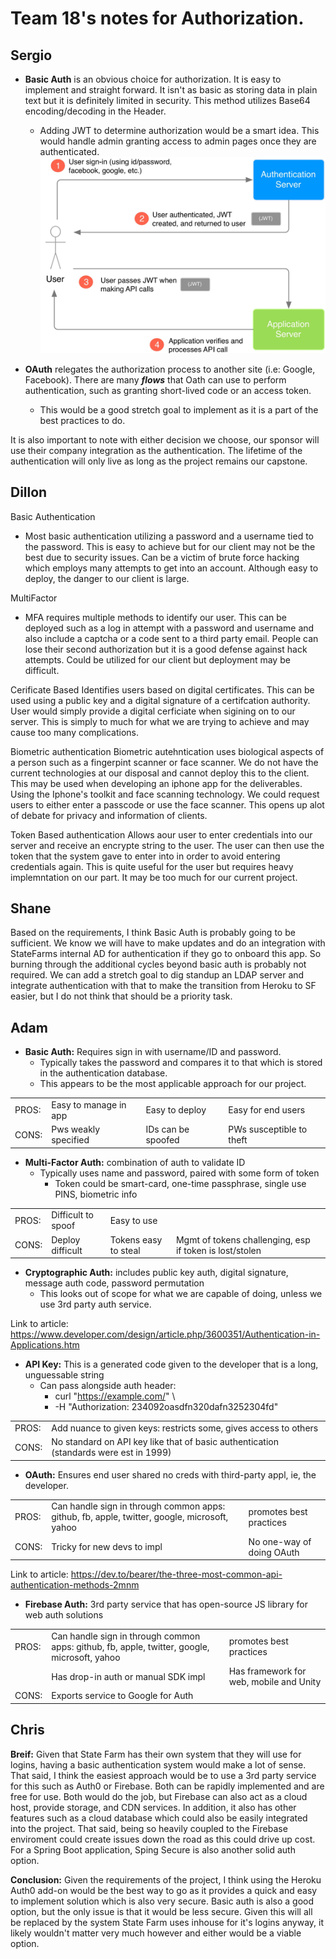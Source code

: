 # Team 18's notes for Authorization.

## Sergio

- **Basic Auth** is an obvious choice for authorization. It is easy to implement and straight forward. It isn't as basic as storing data in plain text but it is definitely limited in security. This method utilizes Base64 encoding/decoding in the Header.
  
  - Adding JWT to determine authorization would be a smart idea. This would handle admin granting access to admin pages once they are authenticated.
![JWT-Example](resources/JWT-Example.webp)

- **OAuth** relegates the authorization process to another site (i.e: Google, Facebook). There are many ***flows*** that Oath can use to perform authentication, such as granting short-lived code or an access token.
  - This would be a good stretch goal to implement as it is a part of the best practices to do.

It is also important to note with either decision we choose, our sponsor will use their company integration as the authentication. The lifetime of the authentication will only live as long as the project remains our capstone.

## Dillon
Basic Authentication
- Most basic authentication utilizing a password and a username tied to the password. This is easy to achieve but for our client may not be the best due to security issues. Can be a victim of brute force hacking which employs many attempts to get into an account. Although easy to deploy, the danger to our client is large.

MultiFactor
- MFA requires multiple methods to identify our user. This can be deployed such as a log in attempt with a password and username and also include a captcha or a code sent to a third party email. People can lose their second authorization but it is a good defense against hack attempts. Could be utilized for our client but deployment may be difficult.

Cerificate Based
Identifies users based on digital certificates. This can be used using a public key and a digital signature of a certifcation authority. User would simply provide a digital cerficiate when sigining on to our server. This is simply to much for what we are trying to achieve and may cause too many complications. 

Biometric authentication
Biometric autehntication uses biological aspects of a person such as a fingerpint scanner or face scanner. We do not have the current technologies at our disposal and cannot deploy this to the client. This may be used when developing an iphone app for the deliverables. Using the Iphone's toolkit and face scanning technology. We could request users to either enter a passcode or use the face scanner. This opens up alot of debate for privacy and information of clients. 

Token Based authentication
Allows aour user to enter credentials into our server and receive an encrypte string to the user. The user can then use the token that the system gave to enter into in order to avoid entering credentials again. This is quite useful for the user but requires heavy implemntation on our part. It may be too much for our current project. 

## Shane
Based on the requirements, I think Basic Auth is probably going to be sufficient.  We know we will have to make updates and do an integration with StateFarms internal AD for authentication if they go to onboard this app.  So burning through the additional cycles beyond basic auth is probably not required.  We can add a stretch goal to dig standup an LDAP server and integrate authentication with that to make the transition from Heroku to SF easier, but I do not think that should be a priority task.

## Adam
- **Basic Auth:**  Requires sign in with username/ID and password.
	- Typically takes the password and compares it to that which is stored in the authentication database.
	- This appears to be the most applicable approach for our project.

|   |   |   |   |
|---|---|---|---|
|PROS:   |Easy to manage in app   |Easy to deploy   |Easy for end users   | 
|CONS:   |Pws weakly specified   |IDs can be spoofed  |PWs susceptible to theft |

- **Multi-Factor Auth:** combination of auth to validate ID
	- Typically uses name and password, paired with some form of token
	  -  Token could be smart-card, one-time passphrase, single use PINS, biometric info

|   |   |   |   |   |
|---|---|---|---|---|
|PROS:  |Difficult to spoof   |Easy to use   |   |   |
|CONS:   |Deploy difficult   |Tokens easy to steal   |Mgmt of tokens challenging, esp if token is lost/stolen	 |

- **Cryptographic Auth:**  includes public key auth, digital signature, message auth code, password permutation
  -  This looks out of scope for what we are capable of doing, unless we use 3rd party auth service.

Link to article: https://www.developer.com/design/article.php/3600351/Authentication-in-Applications.htm

- **API Key:** This is a generated code given to the developer that is a long, unguessable string
  - Can pass alongside auth header:
    - curl "https://example.com/" \
    - -H "Authorization: 234092oasdfn320dafn3252304fd"

|   |   | 
|---|---|
|PROS:  |Add nuance to given keys: restricts some, gives access to others |
|CONS:   |No standard on API key like that of basic authentication (standards were est in 1999) |

- **OAuth:** Ensures end user shared no creds with third-party appl, ie, the developer.

|   |   |   | 
|---|---|---|
|PROS:  |Can handle sign in through common apps: github, fb, apple, twitter, google, microsoft, yahoo |promotes best practices|
|CONS:   |Tricky for new devs to impl |  No one-way of doing OAuth |

Link to article: https://dev.to/bearer/the-three-most-common-api-authentication-methods-2mnm

- **Firebase Auth:** 3rd party service that has open-source JS library for web auth solutions 

|   |   |   |
|---|---|---|
|PROS:  |Can handle sign in through common apps: github, fb, apple, twitter, google, microsoft, yahoo| promotes best practices |
|   |Has drop-in auth or manual SDK impl   |Has framework for web, mobile and Unity   |   |
|CONS:   |Exports service to Google for Auth|   |   |

## Chris
**Breif:** Given that State Farm has their own system that they will use for logins, having a basic authentication system would make a lot of sense. That said, I think the easiest approach would be to use a 3rd party service for this such as Auth0 or Firebase. Both can be rapidly implemented and are free for use. Both would do the job, but Firebase can also act as a cloud host, provide storage, and CDN services. In addition, it also has other features such as a cloud database which could also be easily integrated into the project. That said, being so heavily coupled to the Firebase enviroment could create issues down the road as this could drive up cost. For a Spring Boot application, Sping Secure is also another solid auth option.

**Conclusion:** Given the requirements of the project, I think using the Heroku Auth0 add-on would be the best way to go as it provides a quick and easy to implement solution which is also very secure. Basic auth is also a good option, but the only issue is that it would be less secure. Given this will all be replaced by the system State Farm uses inhouse for it's logins anyway, it likely wouldn't matter very much however and either would be a viable option.
